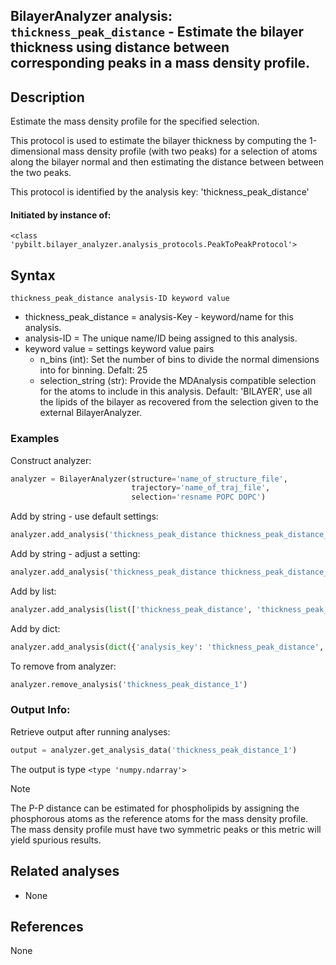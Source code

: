 ## BilayerAnalyzer analysis: ```thickness_peak_distance``` - Estimate the bilayer thickness using distance between corresponding peaks in a mass density profile.
 
## Description
 
Estimate the mass density profile for the specified selection.

This protocol is used to estimate the bilayer thickness by computing the
1-dimensional mass density profile (with two peaks) for a selection of
atoms along the bilayer normal and then estimating the distance between
between the two peaks.

This protocol is identified by the analysis key: 'thickness_peak_distance'


#### Initiated by instance of:
 
    <class 'pybilt.bilayer_analyzer.analysis_protocols.PeakToPeakProtocol'>

## Syntax

```
thickness_peak_distance analysis-ID keyword value
```
* thickness_peak_distance = analysis-Key - keyword/name for this analysis.
* analysis-ID = The unique name/ID being assigned to this analysis.
* keyword value = settings keyword value pairs 
    * n_bins (int): Set the number of bins to divide the normal dimensions into for binning. Defalt: 25
    * selection_string (str): Provide the MDAnalysis compatible selection for the atoms to include in this analysis. Default: 'BILAYER', use all the lipids of the bilayer as recovered from the selection given to the external BilayerAnalyzer.

### Examples
Construct analyzer:
```python
analyzer = BilayerAnalyzer(structure='name_of_structure_file',
                           trajectory='name_of_traj_file',
                           selection='resname POPC DOPC')
```
 
Add by string - use default settings:
```python
analyzer.add_analysis('thickness_peak_distance thickness_peak_distance_1') 
```
 
Add by string - adjust a setting: 
```python
analyzer.add_analysis('thickness_peak_distance thickness_peak_distance_1 n_bins 25')
```
 
Add by list:
```python
analyzer.add_analysis(list(['thickness_peak_distance', 'thickness_peak_distance_1', dict({'n_bins':25})]))
```
 
Add by dict: 
```python
analyzer.add_analysis(dict({'analysis_key': 'thickness_peak_distance', 'analysis_id': 'thickness_peak_distance_1','analysis_settings':dict({'n_bins':25})}))
```
 
To remove from analyzer: 
```python
analyzer.remove_analysis('thickness_peak_distance_1')
```
 
### Output Info:
Retrieve output after running analyses:
```python
output = analyzer.get_analysis_data('thickness_peak_distance_1')
```
 
The output is type ```<type 'numpy.ndarray'>```
 
<div class="admonition note"> 
<p class="admonition-title">Note</p> 
<p> The P-P distance can be estimated for phospholipids by assigning the phosphorous atoms as the reference atoms for the mass density profile. The mass density profile must have two symmetric peaks or this metric will yield spurious results.  </p> 
</div> 
 
## Related analyses
* None

## References
None